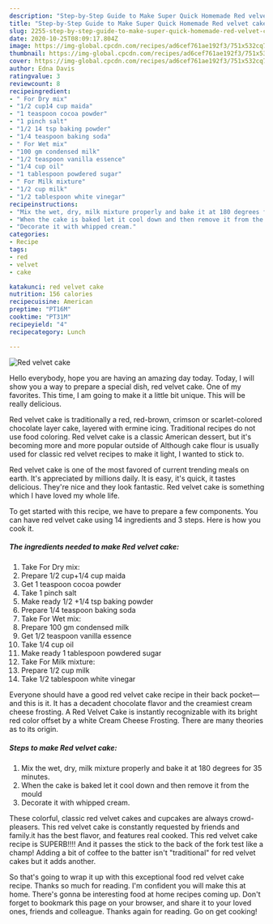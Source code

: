 ```yaml
---
description: "Step-by-Step Guide to Make Super Quick Homemade Red velvet cake"
title: "Step-by-Step Guide to Make Super Quick Homemade Red velvet cake"
slug: 2255-step-by-step-guide-to-make-super-quick-homemade-red-velvet-cake
date: 2020-10-25T08:09:17.804Z
image: https://img-global.cpcdn.com/recipes/ad6cef761ae192f3/751x532cq70/red-velvet-cake-recipe-main-photo.jpg
thumbnail: https://img-global.cpcdn.com/recipes/ad6cef761ae192f3/751x532cq70/red-velvet-cake-recipe-main-photo.jpg
cover: https://img-global.cpcdn.com/recipes/ad6cef761ae192f3/751x532cq70/red-velvet-cake-recipe-main-photo.jpg
author: Edna Davis
ratingvalue: 3
reviewcount: 8
recipeingredient:
- " For Dry mix"
- "1/2 cup14 cup maida"
- "1 teaspoon cocoa powder"
- "1 pinch salt"
- "1/2 14 tsp baking powder"
- "1/4 teaspoon baking soda"
- " For Wet mix"
- "100 gm condensed milk"
- "1/2 teaspoon vanilla essence"
- "1/4 cup oil"
- "1 tablespoon powdered sugar"
- " For Milk mixture"
- "1/2 cup milk"
- "1/2 tablespoon white vinegar"
recipeinstructions:
- "Mix the wet, dry, milk mixture properly and bake it at 180 degrees for 35 minutes."
- "When the cake is baked let it cool down and then remove it from the mould"
- "Decorate it with whipped cream."
categories:
- Recipe
tags:
- red
- velvet
- cake

katakunci: red velvet cake 
nutrition: 156 calories
recipecuisine: American
preptime: "PT16M"
cooktime: "PT31M"
recipeyield: "4"
recipecategory: Lunch

---
```



![Red velvet cake](https://img-global.cpcdn.com/recipes/ad6cef761ae192f3/751x532cq70/red-velvet-cake-recipe-main-photo.jpg)

Hello everybody, hope you are having an amazing day today. Today, I will show you a way to prepare a special dish, red velvet cake. One of my favorites. This time, I am going to make it a little bit unique. This will be really delicious.

Red velvet cake is traditionally a red, red-brown, crimson or scarlet-colored chocolate layer cake, layered with ermine icing. Traditional recipes do not use food coloring. Red velvet cake is a classic American dessert, but it&#39;s becoming more and more popular outside of Although cake flour is usually used for classic red velvet recipes to make it light, I wanted to stick to.

Red velvet cake is one of the most favored of current trending meals on earth. It's appreciated by millions daily. It is easy, it's quick, it tastes delicious. They're nice and they look fantastic. Red velvet cake is something which I have loved my whole life.


To get started with this recipe, we have to prepare a few components. You can have red velvet cake using 14 ingredients and 3 steps. Here is how you cook it.

<!--inarticleads1-->

##### The ingredients needed to make Red velvet cake:

1. Take  For Dry mix:
1. Prepare 1/2 cup+1/4 cup maida
1. Get 1 teaspoon cocoa powder
1. Take 1 pinch salt
1. Make ready 1/2 +1/4 tsp baking powder
1. Prepare 1/4 teaspoon baking soda
1. Take  For Wet mix:
1. Prepare 100 gm condensed milk
1. Get 1/2 teaspoon vanilla essence
1. Take 1/4 cup oil
1. Make ready 1 tablespoon powdered sugar
1. Take  For Milk mixture:
1. Prepare 1/2 cup milk
1. Take 1/2 tablespoon white vinegar


Everyone should have a good red velvet cake recipe in their back pocket—and this is it. It has a decadent chocolate flavor and the creamiest cream cheese frosting. A Red Velvet Cake is instantly recognizable with its bright red color offset by a white Cream Cheese Frosting. There are many theories as to its origin. 

<!--inarticleads2-->

##### Steps to make Red velvet cake:

1. Mix the wet, dry, milk mixture properly and bake it at 180 degrees for 35 minutes.
1. When the cake is baked let it cool down and then remove it from the mould
1. Decorate it with whipped cream.


These colorful, classic red velvet cakes and cupcakes are always crowd-pleasers. This red velvet cake is constantly requested by friends and family.it has the best flavor, and features real cooked. This red velvet cake recipe is SUPERB!!!! And it passes the stick to the back of the fork test like a champ! Adding a bit of coffee to the batter isn&#39;t &#34;traditional&#34; for red velvet cakes but it adds another. 

So that's going to wrap it up with this exceptional food red velvet cake recipe. Thanks so much for reading. I'm confident you will make this at home. There's gonna be interesting food at home recipes coming up. Don't forget to bookmark this page on your browser, and share it to your loved ones, friends and colleague. Thanks again for reading. Go on get cooking!
